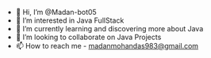 - 👋 Hi, I’m @Madan-bot05
- 👀 I’m interested in Java FullStack
- 🌱 I’m currently learning and discovering more about Java
- 💞️ I’m looking to collaborate on Java Projects
- 📫 How to reach me - madanmohandas983@gmail.com

<!---
Madan-bot05/Madan-bot05 is a ✨ special ✨ repository because its `README.md` (this file) appears on your GitHub profile.
You can click the Preview link to take a look at your changes.
--->
